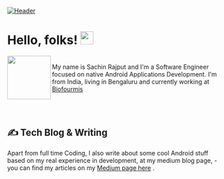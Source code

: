 [![Header](https://github.com/myJarvis/myJarvis/blob/main/misc/hiiamsachin.png "Header")](https://medium.com/@iAmSachinRajput)

# Hello, folks!  <img src="https://github.com/myJarvis/myJarvis/blob/main/misc/wave.gif" width="30px">
<img src="https://github.com/myJarvis/myJarvis/blob/main/misc/me.gif" width="100" height="100" align="left" />


<br/>
My name is Sachin Rajput and I'm a Software Engineer focused on native Android Applications Development. I'm from India, living in Bengaluru and currently working at <a href="https://www.biofourmis.com/">Biofourmis</a>


<br/> <br/>
## &#x270d; Tech Blog & Writing

Apart from full time Coding, I also write about some cool Android stuff based on my real experience in development, at my medium blog page, - you can find my articles on my <a href="https://droid-lover.medium.com//">Medium page here</a> .


